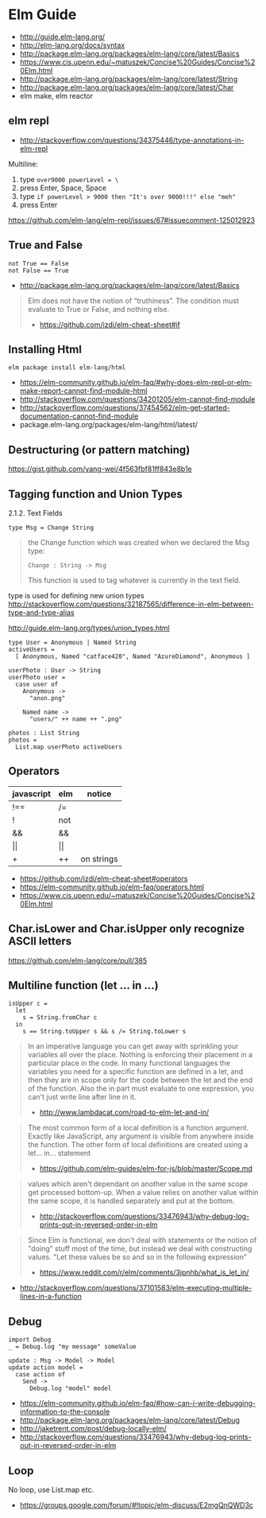 # Elm Guide

- http://guide.elm-lang.org/
- http://elm-lang.org/docs/syntax
- http://package.elm-lang.org/packages/elm-lang/core/latest/Basics
- https://www.cis.upenn.edu/~matuszek/Concise%20Guides/Concise%20Elm.html
- http://package.elm-lang.org/packages/elm-lang/core/latest/String
- http://package.elm-lang.org/packages/elm-lang/core/latest/Char
- elm make, elm reactor

## elm repl

- http://stackoverflow.com/questions/34375446/type-annotations-in-elm-repl

Multiline:

1. type `over9000 powerLevel = \`
2. press Enter, Space, Space
3. type `if powerLevel > 9000 then "It's over 9000!!!" else "meh"`
4. press Enter

https://github.com/elm-lang/elm-repl/issues/67#issuecomment-125012923

## True and False

```
not True == False
not False == True
```

- http://package.elm-lang.org/packages/elm-lang/core/latest/Basics

> Elm does not have the notion of “truthiness”.
> The condition must evaluate to True or False, and nothing else.
> - https://github.com/izdi/elm-cheat-sheet#if

## Installing Html

`elm package install elm-lang/html`

- https://elm-community.github.io/elm-faq/#why-does-elm-repl-or-elm-make-report-cannot-find-module-html
- http://stackoverflow.com/questions/34201205/elm-cannot-find-module
- http://stackoverflow.com/questions/37454562/elm-get-started-documentation-cannot-find-module
- package.elm-lang.org/packages/elm-lang/html/latest/

## Destructuring (or pattern matching)

https://gist.github.com/yang-wei/4f563fbf81ff843e8b1e

## Tagging function and Union Types

2.1.2. Text Fields

`type Msg = Change String`

> the Change function which was created when we declared the Msg type:
>
> `Change : String -> Msg`
>
> This function is used to tag whatever is currently in the text field.

type is used for defining new union types http://stackoverflow.com/questions/32187565/difference-in-elm-between-type-and-type-alias

http://guide.elm-lang.org/types/union_types.html

```
type User = Anonymous | Named String
activeUsers =
  [ Anonymous, Named "catface420", Named "AzureDiamond", Anonymous ]

userPhoto : User -> String
userPhoto user =
  case user of
    Anonymous ->
      "anon.png"

    Named name ->
      "users/" ++ name ++ ".png"

photos : List String
photos =
  List.map userPhoto activeUsers
```

## Operators

| javascript | elm  | notice     |
| ---        | ---  | ---        |
| !==        | /=   |            |
| !          | not  |            |
| &&         | &&   |            |
| \|\|       | \|\| |            |
| +          | ++   | on strings |

- https://github.com/izdi/elm-cheat-sheet#operators
- https://elm-community.github.io/elm-faq/operators.html
- https://www.cis.upenn.edu/~matuszek/Concise%20Guides/Concise%20Elm.html

## Char.isLower and Char.isUpper only recognize ASCII letters

https://github.com/elm-lang/core/pull/385

## Multiline function (let ... in ...)

```
isUpper c =
  let
    s = String.fromChar c
  in
    s == String.toUpper s && s /= String.toLower s
```

> In an imperative language you can get away with sprinkling your variables all over the place. Nothing is enforcing their placement in a particular place in the code.
> In many functional languages the variables you need for a specific function are defined in a let, and then they are in scope only for the code between the let and the end of the function.
> Also the in part must evaluate to one expression, you can't just write line after line in it.
> - http://www.lambdacat.com/road-to-elm-let-and-in/

> The most common form of a local definition is a function argument. Exactly like JavaScript, any argument is visible from anywhere inside the function.
> The other form of local definitions are created using a let... in... statement
> - https://github.com/elm-guides/elm-for-js/blob/master/Scope.md

> values which aren't dependant on another value in the same scope get processed bottom-up. When a value relies on another value within the same scope, it is handled separately and put at the bottom.
> - http://stackoverflow.com/questions/33476943/why-debug-log-prints-out-in-reversed-order-in-elm

> Since Elm is functional, we don't deal with statements or the notion of "doing" stuff most of the time, but instead we deal with constructing values.
> "Let these values be so and so in the following expression"
> - https://www.reddit.com/r/elm/comments/3jpnhb/what_is_let_in/

- http://stackoverflow.com/questions/37101583/elm-executing-multiple-lines-in-a-function

## Debug

```
import Debug
_ = Debug.log "my message" someValue

update : Msg -> Model -> Model
update action model =
  case action of
    Send ->
      Debug.log "model" model
```

- https://elm-community.github.io/elm-faq/#how-can-i-write-debugging-information-to-the-console
- http://package.elm-lang.org/packages/elm-lang/core/latest/Debug
- http://jaketrent.com/post/debug-locally-elm/
- http://stackoverflow.com/questions/33476943/why-debug-log-prints-out-in-reversed-order-in-elm

## Loop

No loop, use List.map etc.

- https://groups.google.com/forum/#!topic/elm-discuss/E2mgQnQWD3c
